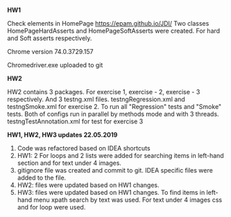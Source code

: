 **HW1**

Check elements in HomePage https://epam.github.io/JDI/
Two classes HomePageHardAsserts and HomePageSoftAsserts were created.
For hard and Soft asserts respectively.

Chrome version 74.0.3729.157

Chromedriver.exe uploaded to git

**HW2**

HW2 contains 3 packages. For exercise 1, exercise - 2, exercise - 3 respectively.
And 3 testng.xml files.
testngRegression.xml and testngSmoke.xml for exercise 2. To run all "Regression" tests and "Smoke" tests. Both of configs run in parallel by methods mode and with 3 threads.
testngTestAnnotation.xml for test for exercise 3


**HW1, HW2, HW3 updates 22.05.2019**

1. Code was refactored based on IDEA shortcuts
2. HW1: 2 For loops and 2 lists were added for searching items in left-hand section and for text under 4 images.
3. gitignore file was created and commit to git. IDEA specific files were added to the file.
4. HW2: files were updated based on HW1 changes.
5. HW3: files were updated based on HW1 changes. To find items in left-hand menu xpath search by text was used. For text under 4 images css and for loop were used.
